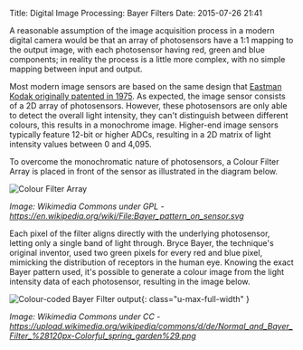 Title: Digital Image Processing: Bayer Filters
Date: 2015-07-26 21:41

A reasonable assumption of the image acquisition process in a modern digital camera would be that an array of photosensors have a 1:1 mapping to the output image, with each photosensor having red, green and blue components; in reality the process is a little more complex, with no simple mapping between input and output.

Most modern image sensors are based on the same design that [Eastman Kodak originally patented in 1975](http://www.google.com/patents/US3971065). As expected, the image sensor consists of a 2D array of photosensors. However, these photosensors are only able to detect the overall light intensity, they can't distinguish between different colours, this results in a monochrome image. Higher-end image sensors typically feature 12-bit or higher ADCs, resulting in a 2D matrix of light intensity values between 0 and 4,095.

To overcome the monochromatic nature of photosensors, a Colour Filter Array is placed in front of the sensor as illustrated in the diagram below.

![Colour Filter Array]({filename}/images/colour_filter_array.png)

*Image: Wikimedia Commons under GPL - https://en.wikipedia.org/wiki/File:Bayer_pattern_on_sensor.svg*

Each pixel of the filter aligns directly with the underlying photosensor, letting only a single band of light through. Bryce Bayer, the technique's original inventor, used two green pixels for every red and blue pixel, mimicking the distribution of receptors in the human eye. Knowing the exact Bayer pattern used, it's possible to generate a colour image from the light intensity data of each photosensor, resulting in the image below.

![Colour-coded Bayer Filter output]({filename}/images/bayer_output.jpg){: class="u-max-full-width" }

*Image: Wikimedia Commons under CC - https://upload.wikimedia.org/wikipedia/commons/d/de/Normal_and_Bayer_Filter_%28120px-Colorful_spring_garden%29.png*

